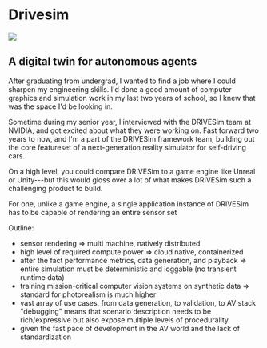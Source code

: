# Drivesim

![](https://blogs.nvidia.com/wp-content/uploads/2021/04/image-2.png)

<div id="modal-scroll-point"/>

<div id="modal-subtitle-container"><h2 id="modal-subtitle">A digital twin for autonomous agents</h2></div>

After graduating from undergrad, I wanted to find a job where I could sharpen my engineering skills. I'd done a good amount of computer graphics and simulation work in my last two years of school, so I knew that was the space I'd be looking in.

Sometime during my senior year, I interviewed with the DRIVESim team at NVIDIA, and got excited about what they were working on. Fast forward two years to now, and I'm a part of the DRIVESim framework team, building out the core featureset of a next-generation reality simulator for self-driving cars.

On a high level, you could compare DRIVESim to a game engine like Unreal or Unity---but this would gloss over a lot of what makes DRIVESim such a challenging product to build.

For one, unlike a game engine, a single application instance of DRIVESim has to be capable of rendering an entire sensor set 

Outline: 
- sensor rendering => multi machine, natively distributed
- high level of required compute power => cloud native, containerized
- after the fact performance metrics, data generation, and playback => entire simulation must be deterministic and loggable (no transient runtime data)
- training mission-critical computer vision systems on synthetic data => standard for photorealism is much higher
- vast array of use cases, from data generation, to validation, to AV stack "debugging" means that scenario description needs to be rich/expressive but also
expose multiple levels of procedurality
- given the fast pace of development in the AV world and the lack of standardization 